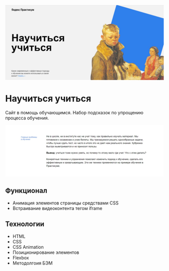 ![Шапка проекта "Научиться учиться"](./images/readme/header.jpg)
# Научиться учиться
Сайт в помощь обучающимся. Набор подсказок по упрощению процесса обучения.

![Зачем нужен подобный ресурс](./images/readme/description.jpg)
## Функционал
* Анимация элементов страницы средствами CSS
* Встраивание видеоконтента тегом iframe
## Технологии
* HTML
* CSS
* CSS Animation
* Позиционирование элементов
* Flexbox
* Методолгоия БЭМ